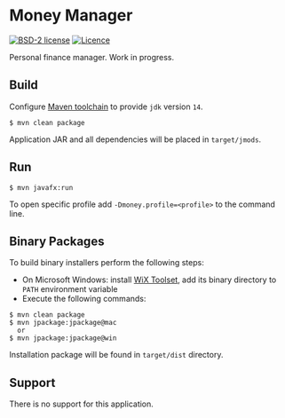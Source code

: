 # Money Manager

[![BSD-2 license](https://img.shields.io/badge/License-BSD--2-informational.svg)](LICENSE)
[![Licence](https://img.shields.io/badge/Java-14-orange?logo=java)](https://www.oracle.com/java/technologies/javase-downloads.html)

Personal finance manager. Work in progress.

## Build

Configure [Maven toolchain](http://maven.apache.org/guides/mini/guide-using-toolchains.html) to provide ```jdk``` version ```14```.

```shell script
$ mvn clean package
```

Application JAR and all dependencies will be placed in ```target/jmods```.

## Run

```shell script
$ mvn javafx:run
```

To open specific profile add ```-Dmoney.profile=<profile>``` to the command line.

## Binary Packages

To build binary installers perform the following steps:
* On Microsoft Windows: install [WiX Toolset](https://wixtoolset.org/releases/), add its binary directory to ```PATH``` 
environment variable
* Execute the following commands:

```shell script
$ mvn clean package
$ mvn jpackage:jpackage@mac
  or
$ mvn jpackage:jpackage@win
```

Installation package will be found in ```target/dist``` directory.

## Support

There is no support for this application.